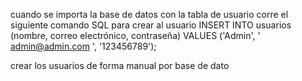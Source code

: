 cuando se importa la base de datos con la tabla de usuario corre el siguiente comando SQL para crear al usuario INSERT INTO usuarios (nombre, correo electrónico, contraseña) VALUES ('Admin', ' admin@admin.com ', '123456789');

crear los usuarios de forma manual por base de dato
